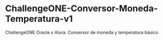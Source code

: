 # ChallengeONE-Conversor-Moneda-Temperatura-v1
 ChallengeONE Oracle x Alura: Conversor de moneda y temperatura básico
